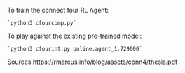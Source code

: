 To train the connect four RL Agent:

    `python3 cfourcomp.py`
    
To play against the existing pre-trained model:

    `python3 cfourint.py online.agent_1.729000`



Sources
https://rmarcus.info/blog/assets/conn4/thesis.pdf
